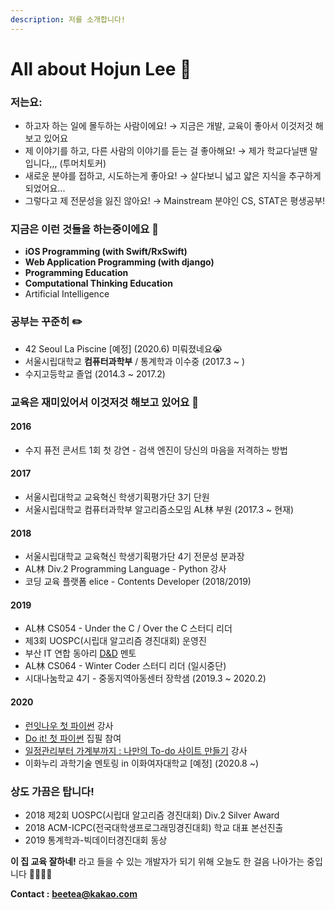 ```yaml
---
description: 저를 소개합니다!
---
```


# All about Hojun Lee 🤔

### 저는요:

* 하고자 하는 일에 몰두하는 사람이에요! → 지금은 개발, 교육이 좋아서 이것저것 해보고 있어요
* 제 이야기를 하고, 다른 사람의 이야기를 듣는 걸 좋아해요! → 제가 학교다닐땐 말입니다,,, \(투머치토커\)
* 새로운 분야를 접하고, 시도하는게 좋아요! → 살다보니 넓고 얇은 지식을 추구하게 되었어요...
* 그렇다고 제 전문성을 잃진 않아요! → Mainstream 분야인 CS, STAT은 평생공부!

### 지금은 이런 것들을 하는중이에요 🤔

* **iOS Programming \(with Swift/RxSwift\)**
* **Web Application Programming \(with django\)**
* **Programming Education**
* **Computational Thinking Education**
* Artificial Intelligence

### 공부는 꾸준히 ✏️

* 42 Seoul La Piscine \[예정\] \(2020.6\) 미뤄졌네요😭
* 서울시립대학교 **컴퓨터과학부** / 통계학과 이수중 \(2017.3 ~ \)
* 수지고등학교 졸업 \(2014.3 ~ 2017.2\)

### 교육은 재미있어서 이것저것 해보고 있어요 🏫

#### 2016

* 수지 퓨전 콘서트 1회 첫 강연 - 검색 엔진이 당신의 마음을 저격하는 방법

#### 2017

* 서울시립대학교 교육혁신 학생기획평가단 3기 단원
* 서울시립대학교 컴퓨터과학부 알고리즘소모임 AL林 부원 \(2017.3 ~ 현재\)

#### 2018

* 서울시립대학교 교육혁신 학생기획평가단 4기 전문성 분과장
* AL林 Div.2 Programming Language - Python 강사
* 코딩 교육 플랫폼 elice - Contents Developer \(2018/2019\)

#### 2019

* AL林 CS054 - Under the C / Over the C 스터디 리더
* 제3회 UOSPC\(시립대 알고리즘 경진대회\) 운영진
* 부산 IT 연합 동아리 [D&D](https://dnd.ac/#/) 멘토
* AL林 CS064 - Winter Coder 스터디 리더 \(일시중단\)
* 시대나눔학교 4기 - 중동지역아동센터 장학샘 \(2019.3 ~ 2020.2\)

#### 2020

* [런잇나우 첫 파이썬](https://school.elice.io/courses/2390/info) 강사
* [Do it! 첫 파이썬](https://book.naver.com/bookdb/book_detail.nhn?bid=16324192) 집필 참여
* [일정관리부터 가계부까지 : 나만의 To-do 사이트 만들기](https://academy.elice.io/tracks/107/info) 강사
* 이화누리 과학기술 멘토링 in 이화여자대학교 \[예정\] \(2020.8 ~\)

### 상도 가끔은 탑니다!

* 2018 제2회 UOSPC\(시립대 알고리즘 경진대회\) Div.2 Silver Award
* 2018 ACM-ICPC\(전국대학생프로그래밍경진대회\) 학교 대표 본선진출
* 2019 통계학과-빅데이터경진대회 동상

**이 집 교육 잘하네!** 라고 들을 수 있는 개발자가 되기 위해 오늘도 한 걸음 나아가는 중입니다 🏃‍♂️🏃‍♀️

**Contact :** [**beetea@kakao.com**](mailto:beetea@kakao.com)

